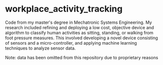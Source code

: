# workplace_activity_tracking
Code from my master's degree in Mechatronic Systems Engineering. My research included refining and deploying a low cost, objective device and algorithm to classify human activities as sitting, standing, or walking from foot pressure measures. This involved developing a novel device consisting of sensors and a micro-controller, and applying machine learning techniques to analyze sensor data.

Note: data has been omitted from this repository due to proprietary reasons
